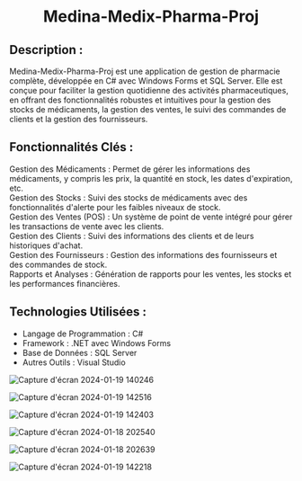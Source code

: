 <h1 align="center">
  Medina-Medix-Pharma-Proj
</h1>

 ## Description :
Medina-Medix-Pharma-Proj est une application de gestion de pharmacie complète, développée en C# avec Windows Forms et SQL Server. Elle est conçue pour faciliter la gestion quotidienne des activités pharmaceutiques, en offrant des fonctionnalités robustes et intuitives pour la gestion des stocks de médicaments, la gestion des ventes, le suivi des commandes de clients et la gestion des fournisseurs. </br>

 ## Fonctionnalités Clés :
Gestion des Médicaments : Permet de gérer les informations des médicaments, y compris les prix, la quantité en stock, les dates d'expiration, etc. </br>
Gestion des Stocks : Suivi des stocks de médicaments avec des fonctionnalités d'alerte pour les faibles niveaux de stock. </br>
Gestion des Ventes (POS) : Un système de point de vente intégré pour gérer les transactions de vente avec les clients. </br>
Gestion des Clients : Suivi des informations des clients et de leurs historiques d'achat. </br>
Gestion des Fournisseurs : Gestion des informations des fournisseurs et des commandes de stock. </br>
Rapports et Analyses : Génération de rapports pour les ventes, les stocks et les performances financières. </br>

 ## Technologies Utilisées :
* Langage de Programmation : C#
* Framework : .NET avec Windows Forms
* Base de Données : SQL Server
* Autres Outils : Visual Studio

![Capture d'écran 2024-01-19 140246](https://github.com/ASMAE-BOUT/Medina-Medix-Pharma-Proj/assets/132204159/83aa22db-b791-48d1-8ed2-7040fc227189)

![Capture d'écran 2024-01-19 142516](https://github.com/ASMAE-BOUT/Medina-Medix-Pharma-Proj/assets/132204159/992546cf-ecba-4c91-b361-3b08863e56c8)

![Capture d'écran 2024-01-19 142403](https://github.com/ASMAE-BOUT/Medina-Medix-Pharma-Proj/assets/132204159/e6f3480e-647d-447d-aaf7-af07f9ba65de)

![Capture d'écran 2024-01-18 202540](https://github.com/ASMAE-BOUT/Medina-Medix-Pharma-Proj/assets/132204159/73e130e4-4801-4132-9100-b21d02336936)

![Capture d'écran 2024-01-18 202639](https://github.com/ASMAE-BOUT/Medina-Medix-Pharma-Proj/assets/132204159/ac570015-1e13-4ee9-81e9-e6545453349d)

![Capture d'écran 2024-01-19 142218](https://github.com/ASMAE-BOUT/Medina-Medix-Pharma-Proj/assets/132204159/49ada9fa-1088-4ae7-beec-14a7e96f16dc)





